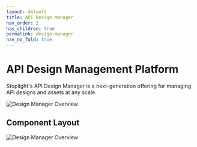 ```yaml
---
layout: default
title: API Design Manager
nav_order: 2
has_children: true
permalink: design-manager
nav_no_fold: true
---
```


# API Design Management Platform

Stoplight's API Design Manager is a next-generation offering for managing API
designs and assets at any scale.

![Design Manager Overview](/assets/images/design-manager-overview.png)

## Component Layout

![Design Manager Overview](/assets/images/design-manager-breakdown.png)
